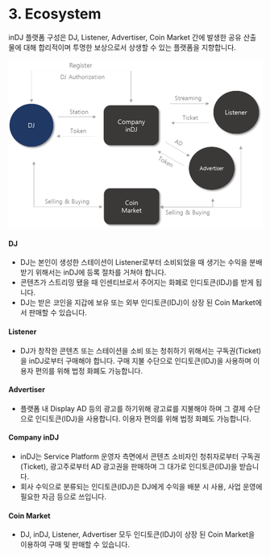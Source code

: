 # 3. Ecosystem

inDJ 플랫폼 구성은 DJ, Listener, Advertiser, Coin Market 간에 발생한 공유 산출물에 대해 합리적이며 투명한 보상으로서 상생할 수 있는 플랫폼을 지향합니다.&#x20;

![inDJ Service Diagram](<.gitbook/assets/image (30).png>)

#### DJ

* DJ는 본인이 생성한 스테이션이 Listener로부터 소비되었을 때 생기는 수익을 분배받기 위해서는 inDJ에 등록 절차를 거쳐야 합니다.&#x20;
* 콘텐츠가 스트리밍 됐을 때 인센티브로서 주어지는 화폐로 인디토큰(IDJ)를 받게 됩니다.&#x20;
* DJ는 받은 코인을 지갑에 보유 또는 외부 인디토큰(IDJ)이 상장 된 Coin Market에서 판매할 수 있습니다. &#x20;

#### Listener

* DJ가 창작한 콘텐츠 또는 스테이션을 소비 또는 청취하기 위해서는 구독권(Ticket)을 inDJ로부터 구매해야 합니다. 구매 지불 수단으로 인디토큰(IDJ)을 사용하며 이용자 편의를 위해 법정 화폐도 가능합니다.&#x20;

#### Advertiser&#x20;

* 플랫폼 내 Display AD 등의 광고를 하기위해 광고료를 지불해야 하며 그 결제 수단으로 인디토큰(IDJ)을 사용합니다. 이용자 편의를 위해 법정 화폐도 가능합니다.&#x20;

#### Company inDJ

* inDJ는 Service Platform 운영자 측면에서 콘텐츠 소비자인 청취자로부터 구독권(Ticket), 광고주로부터 AD 광고권을 판매하며 그 대가로 인디토큰(IDJ)을 받습니다.&#x20;
* 회사 수익으로 분류되는 인디토큰(IDJ)은 DJ에게 수익을 배분 시 사용, 사업 운영에 필요한 자금 등으로 쓰입니다.&#x20;

#### Coin Market

* DJ, inDJ, Listener, Advertiser 모두 인디토큰(IDJ)이 상장 된 Coin Market을 이용하여 구매 및 판매할 수 있습니다.
